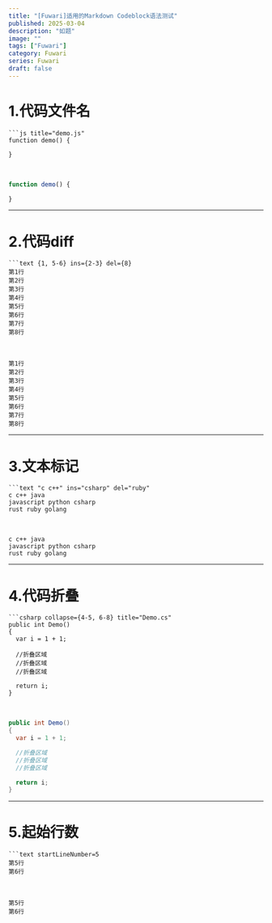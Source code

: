 ```yaml
---
title: "[Fuwari]适用的Markdown Codeblock语法测试"
published: 2025-03-04
description: "如题"
image: ""
tags: ["Fuwari"]
category: Fuwari
series: Fuwari
draft: false
---
```


# 1.代码文件名
```
```js title="demo.js"
function demo() {

}
```

<br/>

```js title="demo.js"
function demo() {

}
```
---
# 2.代码diff

```
```text {1, 5-6} ins={2-3} del={8}
第1行
第2行
第3行
第4行
第5行
第6行
第7行
第8行
```

<br/>

```text {1, 5-6} ins={2-3} del={8}
第1行
第2行
第3行
第4行
第5行
第6行
第7行
第8行
```

---
# 3.文本标记
```
```text "c c++" ins="csharp" del="ruby"
c c++ java
javascript python csharp
rust ruby golang
```
<br/>

```text "c c++" ins="csharp" del="ruby"
c c++ java
javascript python csharp
rust ruby golang
```
---
# 4.代码折叠
```
```csharp collapse={4-5, 6-8} title="Demo.cs"
public int Demo()
{
  var i = 1 + 1;

  //折叠区域
  //折叠区域
  //折叠区域

  return i;
}
```

<br/>

```csharp collapse={4-5, 6-8} title="Demo.cs"
public int Demo()
{
  var i = 1 + 1;

  //折叠区域
  //折叠区域
  //折叠区域

  return i;
}
```
---
# 5.起始行数
```
```text startLineNumber=5
第5行
第6行
```

<br/>

```text startLineNumber=5
第5行
第6行
```